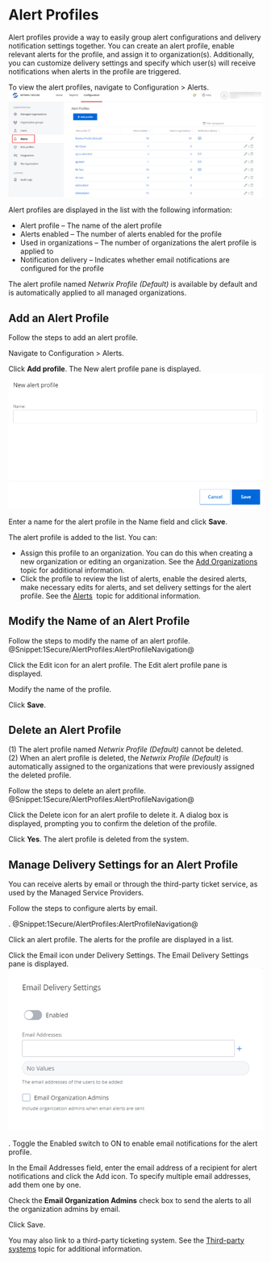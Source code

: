 # Alert Profiles

Alert profiles provide a way to easily group alert configurations and delivery notification settings together. You can create an alert profile, enable relevant alerts for the profile, and assign it to organization(s). Additionally, you can customize delivery settings and specify which user(s) will receive notifications when alerts in the profile are triggered.

To view the alert profiles, navigate to Configuration &gt; Alerts.![](../../../Resources/Images/1Secure/AlertsProfiles.png "Alert Profiles List")

Alert profiles are displayed in the list with the following information:

- Alert profile   – The name of the alert profile
- Alerts enabled  – The number of alerts enabled for the profile
- Used in organizations  – The number of organizations the alert profile is applied to
- Notification delivery  – Indicates whether email notifications are configured for the profile

The alert profile named *Netwrix Profile (Default)* is available by default and is automatically applied to all managed organizations.

## Add an Alert Profile 

Follow the steps to add an alert profile.

Navigate to Configuration &gt; Alerts. 

Click **Add profile**. The New alert profile pane is displayed.![](../../../Resources/Images/1Secure/AddAlertProfile.png "New Alert Profile pane")

Enter a name for the alert profile in the Name field and click **Save**. 

The alert profile is added to the list. You can:

- Assign this profile to an organization. You can do this when creating a new organization or editing an organization. See the [Add Organizations](../Organizations/AddOrganizations.md)  topic for additional information.
- Click the profile to review the list of alerts, enable the desired alerts, make necessary edits for alerts, and set delivery settings for the alert profile. See the [Alerts](/Admin/Alerts/Alerts.md)  topic for additional information.

## Modify the Name of an Alert Profile

Follow the steps to modify the name of an alert profile. @Snippet:1Secure/AlertProfiles:AlertProfileNavigation@

Click the Edit icon for an alert profile. The Edit alert profile pane is displayed.

Modify the name of the profile.

Click **Save**.

## Delete an Alert Profile

(1) The alert profile named *Netwrix Profile (Default)* cannot be deleted.   
(2) When  an alert profile is deleted, the *Netwrix Profile (Default)* is automatically assigned to the organizations that were previously assigned the deleted profile.

Follow the steps to delete an alert profile. @Snippet:1Secure/AlertProfiles:AlertProfileNavigation@

Click the Delete icon for an alert profile to delete it.  A dialog box is displayed, prompting you to confirm the deletion of the profile.

Click **Yes**. The alert profile is deleted from the system.

## Manage Delivery Settings for an Alert Profile 

You can receive alerts by email or through the third-party ticket service, as used by the Managed Service Providers.

Follow the steps to  configure alerts by email.

. @Snippet:1Secure/AlertProfiles:AlertProfileNavigation@

Click an alert profile. The alerts for the profile are displayed in a list.

Click the Email icon under Delivery Settings. The Email Delivery Settings pane is displayed.![](../../../Resources/Images/1Secure/AlertsEmailDelivery.png "Email Delivery Settings pane")

. Toggle the Enabled switch to ON to enable email notifications for the alert profile.

In the Email Addresses field, enter the email address of a recipient for alert notifications and click the Add icon. To specify multiple email addresses, add them one by one.

Check the **Email Organization Admins** check box to send the alerts to all the organization admins by email.

Click Save.

You may also link to a third-party ticketing system. See the [Third-party systems](../../Integration/README.md)  topic for additional information.